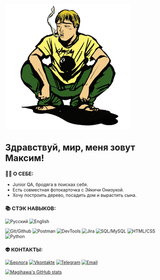 [![Header](https://github.com/magihawa/magihawa/blob/main/assets/header.png)](https://magihawa.github.io/)

# Здравствуй, мир, меня зовут Максим!

### 👨‍💻 **О СЕБЕ:**

- Junior QA, бродяга в поисках себя.
- Есть совместная фотокарточка с Эйкичи Онизукой.
- Хочу построить дерево, посадить дом и вырастить сына.


### 📚 **СТЭК НАВЫКОВ:**

![Русский](https://img.shields.io/badge/Русский-indigo)
![English](https://img.shields.io/badge/English-indigo)

![Git/Github](https://img.shields.io/badge/Git/GitHub-seagreen)
![Postman](https://img.shields.io/badge/POSTMAN-gold)
![DevTools](https://img.shields.io/badge/DevTools-gold)
![Jira](https://img.shields.io/badge/Jira-indianred)
![SQL/MySQL](https://img.shields.io/badge/SQL/MySQL-teal)
![HTML/CSS](https://img.shields.io/badge/HTML/CSS-coral)
![Python](https://img.shields.io/badge/Python-slateblue)

### 👽 **КОНТАКТЫ:**

[![Берлога](https://img.shields.io/badge/Мой_сайт-dodgerblue)](https://magihawa.github.io/)
[![Vkontakte](https://img.shields.io/badge/Вконтакте-dodgerblue)](https://www.vk.com/zugzwang)
[![Telegram](https://img.shields.io/badge/Телеграм-dodgerblue)](http://t.me/magihawa)
[![Email](https://img.shields.io/badge/Email-dodgerblue)](mailto:magihawa@gmail.com)

[![Magihawa's GitHub stats](https://github-readme-stats.vercel.app/api?username=magihawa&show_icons=true&theme=transparent)](https://github.com/magihawa/github-readme-stats)
